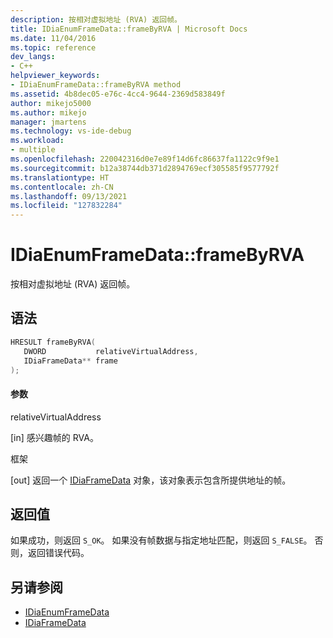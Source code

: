```yaml
---
description: 按相对虚拟地址 (RVA) 返回帧。
title: IDiaEnumFrameData::frameByRVA | Microsoft Docs
ms.date: 11/04/2016
ms.topic: reference
dev_langs:
- C++
helpviewer_keywords:
- IDiaEnumFrameData::frameByRVA method
ms.assetid: 4b8dec05-e76c-4cc4-9644-2369d583849f
author: mikejo5000
ms.author: mikejo
manager: jmartens
ms.technology: vs-ide-debug
ms.workload:
- multiple
ms.openlocfilehash: 220042316d0e7e89f14d6fc86637fa1122c9f9e1
ms.sourcegitcommit: b12a38744db371d2894769ecf305585f9577792f
ms.translationtype: HT
ms.contentlocale: zh-CN
ms.lasthandoff: 09/13/2021
ms.locfileid: "127832284"
---
```

# <a name="idiaenumframedataframebyrva"></a>IDiaEnumFrameData::frameByRVA
按相对虚拟地址 (RVA) 返回帧。

## <a name="syntax"></a>语法

```C++
HRESULT frameByRVA( 
   DWORD           relativeVirtualAddress,
   IDiaFrameData** frame
);
```

#### <a name="parameters"></a>参数
 relativeVirtualAddress

[in] 感兴趣帧的 RVA。

 框架

[out] 返回一个 [IDiaFrameData](../../debugger/debug-interface-access/idiaframedata.md) 对象，该对象表示包含所提供地址的帧。

## <a name="return-value"></a>返回值
 如果成功，则返回 `S_OK`。 如果没有帧数据与指定地址匹配，则返回 `S_FALSE`。 否则，返回错误代码。

## <a name="see-also"></a>另请参阅
- [IDiaEnumFrameData](../../debugger/debug-interface-access/idiaenumframedata.md)
- [IDiaFrameData](../../debugger/debug-interface-access/idiaframedata.md)
